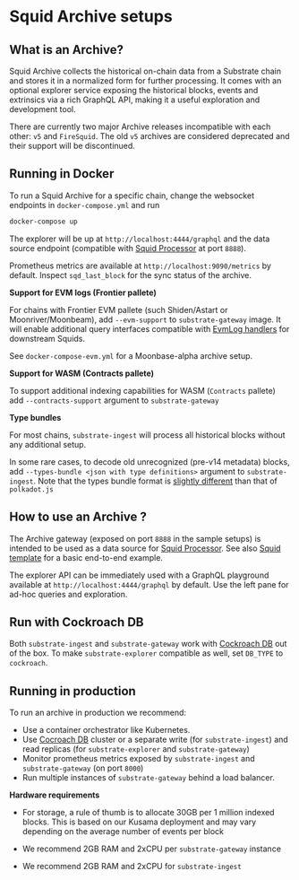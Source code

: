 # Squid Archive setups

## What is an Archive?

Squid Archive collects the historical on-chain data from a Substrate chain and stores it in a normalized form for further processing.
It comes with an optional explorer service exposing the historical blocks, events and extrinsics via a rich GraphQL API, making it a useful exploration and development tool. 


There are currently two major Archive releases incompatible with each other: `v5` and `FireSquid`. The old `v5` archives are considered deprecated and their support will be discontinued. 

## Running in Docker

To run a Squid Archive for a specific chain, change the websocket endpoints in `docker-compose.yml` and run

```sh
docker-compose up
```

The explorer will be up at `http://localhost:4444/graphql` and the data source endpoint (compatible with [Squid Processor](https://github.com/subsquid/squid-template) at port `8888`).

Prometheus metrics are available at `http://localhost:9090/metrics` by default. Inspect `sqd_last_block` for the sync status of the archive. 


**Support for EVM logs (Frontier pallete)**

For chains with Frontier EVM pallete (such Shiden/Astart or Moonriver/Moonbeam), add `--evm-support` to `substrate-gateway` image. It will enable additional query interfaces compatible with [EvmLog handlers](https://github.com/subsquid/squid-evm-template) for downstream Squids.

See `docker-compose-evm.yml` for a Moonbase-alpha archive setup.

**Support for WASM (Contracts pallete)**

To support additional indexing capabilities for WASM (`Contracts` pallete) add `--contracts-support` argument to `substrate-gateway`

**Type bundles**

For most chains, `substrate-ingest` will process all historical blocks without any additional setup.  

In some rare cases, to decode old unrecognized (pre-v14 metadata) blocks, add `--types-bundle <json with type definitions>` argument to `substrate-ingest`. Note that the types bundle format is [slightly different](https://github.com/subsquid/squid/tree/master/substrate-metadata/src/old/definitions) than that of `polkadot.js`


## How to use an Archive ?

The Archive gateway (exposed on port `8888` in the sample setups) is intended to be used as a data source for [Squid Processor](https://github.com/subsquid/squid/tree/master/substrate-processor). See also [Squid template](https://github.com/subsquid/squid-template) for a basic end-to-end example.

The explorer API can be immediately used with a GraphQL playground available at `http://localhost:4444/graphql` by default. Use the left pane for ad-hoc queries and exploration. 

## Run with Cockroach DB

Both `substrate-ingest` and `substrate-gateway` work with [Cockroach DB](https://www.cockroachlabs.com/docs/) out of the box. To make  `substrate-explorer` compatible as well, set `DB_TYPE` to `cockroach`. 
 
## Running in production

To run an archive in production we recommend:

- Use a container orchestrator like Kubernetes. 
- Use [Cocroach DB](https://www.cockroachlabs.com/docs/cockroachcloud/quickstart) cluster or a separate write (for `substrate-ingest`) and read replicas (for `substrate-explorer` and `substrate-gateway`)
- Monitor prometheus metrics exposed by `substrate-ingest` and `substrate-gateway` (on port `8000`)
- Run multiple instances of `substrate-gateway` behind a load balancer. 

**Hardware requirements**

- For storage, a rule of thumb is to allocate 30GB per 1 million indexed blocks. This is based on our Kusama deployment and may vary depending on the average number of events per block

- We recommend 2GB RAM and 2xCPU per `substrate-gateway` instance
- We recommend 2GB RAM and 2xCPU for `substrate-ingest`


